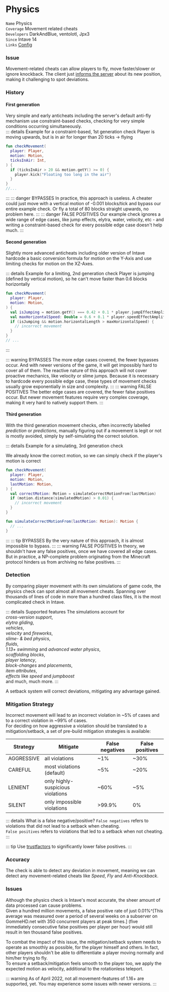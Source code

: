 # Physics

`Name` Physics<br>
`Coverage` Movement related cheats<br>
`Developers` DarkAndBlue, ventolotl, Jpx3<br>
`Since` Intave 14<br>
`Links` [Config](/mechanics/configuration-02-settings.md#physics)<br>

### Issue
Movement-related cheats can allow players to fly, move faster/slower or ignore knockback.
The client just [informs the server](https://wiki.vg/Protocol#Player_Position) about its new position, 
making it challenging to spot deviations.

### History

#### First generation
Very simple and early anticheats including the server's default anti-fly mechanism use constraint-based checks, checking for very simple conditions occurring simultaneously.
<br>
::: details Example for a constraint-based, 1st generation check
Player is moving upwards, but is in air for longer than 20 ticks -> flying
```kotlin
fun checkMovement(
  player: Player,
  motion: Motion,
  ticksInAir: Int,
) {
  if (ticksInAir > 20 && motion.getY() >= 0) {
    player.kick("Floating too long in the air")
  }
}
//...
```
:::
::: danger BYPASSES
In practice, this approach is useless.
A cheater could just move with a vertical motion of -0.001 blocks/tick and bypass our entire example check.
Or fly a total of 80 blocks straight upwards, no problem here.
:::
::: danger FALSE POSITIVES
Our example check ignores a wide range of edge cases, like jump effects, elytra, water, velocity, etc - and
writing a constraint-based check for every possible edge case doesn't help much.
:::

#### Second generation
Slightly more advanced anticheats including older version of Intave hardcode a basic conversion formula for motion on the Y-Axis and use limiting checks for motion on the XZ-Axes.

::: details Example for a limiting, 2nd generation check
Player is jumping (defined by vertical motion), so he can't move faster than 0.6 blocks horizontally
```kotlin
fun checkMovement(
  player: Player,
  motion: Motion,
) {
  val isJumping = motion.getY() === 0.42 + 0.1 * player.jumpEffectAmplifier
  val maxHorizontalSpeed: Double = 0.6 + 0.1 * player.speedEffectAmplifier
  if (isJumping && motion.horizontalLength > maxHorizontalSpeed) {
    // incorrect movement
  }
}
// ...
```
:::

::: warning BYPASSES
The more edge cases covered, the fewer bypasses occur.
And with newer versions of the game, it will get impossibly hard to cover all of them.
The reactive nature of this approach will not cover proactive mechanics, like velocity or slime jumps.
Because it is necessary to hardcode every possible edge case, these types of movement checks usually grow exponentially in size and complexity.
:::
::: warning FALSE POSITIVES
The better edge cases are covered, the fewer false positives occur.
But newer movement features require very complex coverage, making it very hard to natively support them.
:::

#### Third generation
With the third generation movement checks, often incorrectly labelled *prediction* or *predictions*,
manually figuring out if a movement is legit or not is mostly avoided, simply by self-simulating the correct solution.

::: details Example for a simulating, 3rd generation check

We already know the correct motion, so we can simply check if the player's motion is correct

```kotlin
fun checkMovement(
  player: Player,
  motion: Motion,
  lastMotion: Motion,
) {
  val correctMotion: Motion = simulateCorrectMotionFrom(lastMotion)
  if (motion.distance(simulatedMotion) > 0.01) {
    // incorrect movement
  }
}

fun simulateCorrectMotionFrom(lastMotion: Motion): Motion {
  // ...
}
```
:::
::: tip BYPASSES
By the very nature of this approach, it is almost impossible to bypass.
:::
::: warning FALSE POSITIVES
In theory, we shouldn't have any false positives, once we have covered all edge cases.
But in practice, a NP-complete problem originating from the Minecraft protocol hinders us from archiving no false positives.
:::

### Detection
By comparing player movement with its own simulations of game code, the physics check can spot almost all movement
cheats. Spanning over thousands of lines of code in more than a hundred class files, it is the most complicated check in Intave.<br>

::: details Supported features
The simulations account for<br> 
*cross-version support*,<br>
*elytra gliding*,<br>
*vehicles*,<br>
*velocity* and _fireworks_,<br>
_slime- & bed physics_,<br>
_fluids_,<br>
_1.13+ swimming_ and _advanced water physics_,<br>
_scaffolding blocks_,<br>
_player latency_,<br>
_block-changes_ and _placements_,<br>
_item attributes_,<br>
_effects_ like _speed_ and _jumpboost_<br>
and much, much more.
:::

A setback system will correct deviations, mitigating any advantage gained.

### Mitigation Strategy
Incorrect movement will lead to an incorrect violation in ~5% of cases and to a correct violation in ~99% of cases.<br>
For deciding on how aggressive a violation should be translated to a mitigation/setback,
a set of pre-build mitigation strategies is available:

| Strategy   | Mitigate                          | False negatives | False positives |
|------------|-----------------------------------|-----------------|-----------------|
| AGGRESSIVE | all violations                    | ~1%             | ~30%            |
| CAREFUL    | most violations (default)         | ~5%             | ~20%            |
| LENIENT    | only highly-suspicious violations | ~60%            | ~5%             |
| SILENT     | only impossible violations        | >99.9%          | 0%              |

::: details What is a false negative/positive?
`False negatives` refers to violations that did not lead to a setback when cheating.<br>
`False positives` refers to violations that led to a setback when not cheating.<br>
:::

::: tip
Use [trustfactors](/mechanics/trust-01-introduction.md) to significantly lower false positives.
:::

### Accuracy
The check is able to detect any deviation in movement, meaning we can detect any movement-related cheats like *Speed*, *Fly* and *Anti-Knockback*.

### Issues
Although the physics check is Intave's most accurate, the sheer amount of data processed can cause problems.<br>
Given a hundred million movements, a false positive rate of just 0.01%^[This average was measured over a period of
several weeks on a subserver on GommeHD.net with 350 concurrent players at peak times.] (five immediately consecutive false positives per player per hour) would still result in ten thousand false positives.<br>

To combat the impact of this issue, the mitigation/setback system needs to operate as smoothly as possible, for the player himself and others.
In fact, other players shouldn't be able to differentiate a player moving normally and him/her trying to fly.<br>
To ensure a setback/mitigation feels smooth to the player too, we apply the expected motion as velocity, additional to the rotationless teleport.

::: warning
As of April 2022, not all movement-features of 1.16+ are supported, yet.
You may experience some issues with newer versions.
:::